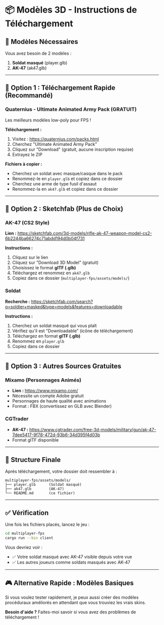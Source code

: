 # 📦 Modèles 3D - Instructions de Téléchargement

## 🎯 Modèles Nécessaires

Vous avez besoin de 2 modèles :
1. **Soldat masqué** (player.glb)
2. **AK-47** (ak47.glb)

---

## 🚀 Option 1 : Téléchargement Rapide (Recommandé)

### Quaternius - Ultimate Animated Army Pack (GRATUIT)
Les meilleurs modèles low-poly pour FPS !

**Téléchargement :**
1. Visitez : https://quaternius.com/packs.html
2. Cherchez "Ultimate Animated Army Pack"
3. Cliquez sur "Download" (gratuit, aucune inscription requise)
4. Extrayez le ZIP

**Fichiers à copier :**
- Cherchez un soldat avec masque/casque dans le pack
- Renommez-le en `player.glb` et copiez dans ce dossier
- Cherchez une arme de type fusil d'assaut
- Renommez-la en `ak47.glb` et copiez dans ce dossier

---

## 🎨 Option 2 : Sketchfab (Plus de Choix)

### AK-47 (CS2 Style)
**Lien :** https://sketchfab.com/3d-models/rifle-ak-47-weapon-model-cs2-6b2244ba66274c71abdd194d0b04f731

**Instructions :**
1. Cliquez sur le lien
2. Cliquez sur "Download 3D Model" (gratuit)
3. Choisissez le format **glTF (.glb)**
4. Téléchargez et renommez en `ak47.glb`
5. Copiez dans ce dossier (`multiplayer-fps/assets/models/`)

### Soldat
**Recherche :** https://sketchfab.com/search?q=soldier+masked&type=models&features=downloadable

**Instructions :**
1. Cherchez un soldat masqué qui vous plaît
2. Vérifiez qu'il est "Downloadable" (icône de téléchargement)
3. Téléchargez en format **glTF (.glb)**
4. Renommez en `player.glb`
5. Copiez dans ce dossier

---

## 🔧 Option 3 : Autres Sources Gratuites

### Mixamo (Personnages Animés)
- **Lien :** https://www.mixamo.com/
- Nécessite un compte Adobe gratuit
- Personnages de haute qualité avec animations
- Format : FBX (convertissez en GLB avec Blender)

### CGTrader
- **AK-47 :** https://www.cgtrader.com/free-3d-models/military/gun/ak-47-7dee5417-9f78-472d-93b6-34d395f4d03b
- Format glTF disponible

---

## 📁 Structure Finale

Après téléchargement, votre dossier doit ressembler à :

```
multiplayer-fps/assets/models/
├── player.glb      (Soldat masqué)
├── ak47.glb        (AK-47)
└── README.md       (ce fichier)
```

---

## ✅ Vérification

Une fois les fichiers placés, lancez le jeu :

```bash
cd multiplayer-fps
cargo run --bin client
```

Vous devriez voir :
- ✅ Votre soldat masqué avec AK-47 visible depuis votre vue
- ✅ Les autres joueurs comme soldats masqués avec AK-47

---

## 🎮 Alternative Rapide : Modèles Basiques

Si vous voulez tester rapidement, je peux aussi créer des modèles procéduraux améliorés en attendant que vous trouviez les vrais skins.

**Besoin d'aide ?** Faites-moi savoir si vous avez des problèmes de téléchargement !
